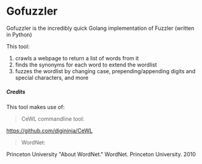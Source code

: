 # Gofuzzler

Gofuzzler is the incredibly quick Golang implementation of Fuzzler (written in Python)

This tool:
1. crawls a webpage to return a list of words from it
2. finds the synonyms for each word to extend the wordlist
3. fuzzes the wordlist by changing case, prepending/appending digits and special characters, and more

##### Credits
This tool makes use of:
> CeWL commandline tool:

https://github.com/digininja/CeWL

> WordNet: 

Princeton University "About WordNet." WordNet. Princeton University. 2010